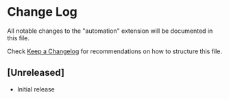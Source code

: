 # Change Log

All notable changes to the "automation" extension will be documented in this file.

Check [Keep a Changelog](http://keepachangelog.com/) for recommendations on how to structure this file.

## [Unreleased]

- Initial release
